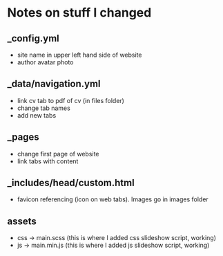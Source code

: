 # Notes on stuff I changed

## _config.yml

- site name in upper left hand side of website
- author avatar photo

## _data/navigation.yml

- link cv tab to pdf of cv (in files folder)
- change tab names
- add new tabs

## _pages

- change first page of website
- link tabs with content

## _includes/head/custom.html

- favicon referencing (icon on web tabs). Images go in images folder

## assets

- css -> main.scss (this is where I added css slideshow script, working)
- js -> main.min.js (this is where I added js slideshow script, working)
